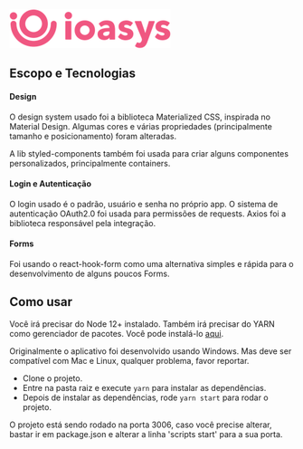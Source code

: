 ![ioasys](https://github.com/WilliamPhilippe/ioasysapp/blob/master/src/assets/logo-login.png)

## Escopo e Tecnologias

#### Design
O design system usado foi a biblioteca Materialized CSS, inspirada no Material Design.
Algumas cores e várias propriedades (principalmente tamanho e posicionamento) foram alteradas.

A lib styled-components também foi usada para criar alguns componentes personalizados, principalmente containers.


#### Login e Autenticação
O login usado é o padrão, usuário e senha no próprio app.
O sistema de autenticação OAuth2.0 foi usada para permissões de requests.
Axios foi a biblioteca responsável pela integração.


#### Forms
Foi usando o react-hook-form como uma alternativa simples e rápida para o desenvolvimento de alguns poucos Forms.


## Como usar

Você irá precisar do Node 12+ instalado. Também irá precisar do YARN como gerenciador de pacotes. Você pode instalá-lo [aqui](https://yarnpkg.com/).

Originalmente o aplicativo foi desenvolvido usando Windows. Mas deve ser compatível com Mac e Linux, qualquer problema, favor reportar.

- Clone o projeto.
- Entre na pasta raiz e execute `yarn` para instalar as dependências.
- Depois de instalar as dependências, rode `yarn start` para rodar o projeto.

O projeto está sendo rodado na porta 3006, caso você precise alterar, bastar ir em package.json e alterar a linha 'scripts start' para a sua porta.

